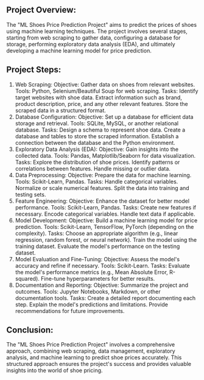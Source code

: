 ## Project Overview:
The "ML Shoes Price Prediction Project" aims to predict the prices of shoes using machine learning techniques. The project involves several stages, starting from web scraping to gather data, configuring a database for storage, performing exploratory data analysis (EDA), and ultimately developing a machine learning model for price prediction.

## Project Steps:
1. Web Scraping:
Objective: Gather data on shoes from relevant websites.
Tools: Python, Selenium/Beautiful Soup for web scraping.
Tasks:
Identify target websites with shoe data.
Extract information such as brand, product description, price, and any other relevant features.
Store the scraped data in a structured format.
2. Database Configuration:
Objective: Set up a database for efficient data storage and retrieval.
Tools: SQLite, MySQL, or another relational database.
Tasks:
Design a schema to represent shoe data.
Create a database and tables to store the scraped information.
Establish a connection between the database and the Python environment.
3. Exploratory Data Analysis (EDA):
Objective: Gain insights into the collected data.
Tools: Pandas, Matplotlib/Seaborn for data visualization.
Tasks:
Explore the distribution of shoe prices.
Identify patterns or correlations between features.
Handle missing or outlier data.
4. Data Preprocessing:
Objective: Prepare the data for machine learning.
Tools: Scikit-Learn, Pandas.
Tasks:
Handle categorical variables.
Normalize or scale numerical features.
Split the data into training and testing sets.
5. Feature Engineering:
Objective: Enhance the dataset for better model performance.
Tools: Scikit-Learn, Pandas.
Tasks:
Create new features if necessary.
Encode categorical variables.
Handle text data if applicable.
6. Model Development:
Objective: Build a machine learning model for price prediction.
Tools: Scikit-Learn, TensorFlow, PyTorch (depending on the complexity).
Tasks:
Choose an appropriate algorithm (e.g., linear regression, random forest, or neural network).
Train the model using the training dataset.
Evaluate the model's performance on the testing dataset.
7. Model Evaluation and Fine-Tuning:
Objective: Assess the model's accuracy and refine if necessary.
Tools: Scikit-Learn.
Tasks:
Evaluate the model's performance metrics (e.g., Mean Absolute Error, R-squared).
Fine-tune hyperparameters for better results.
8. Documentation and Reporting:
Objective: Summarize the project and outcomes.
Tools: Jupyter Notebooks, Markdown, or other documentation tools.
Tasks:
Create a detailed report documenting each step.
Explain the model's predictions and limitations.
Provide recommendations for future improvements.
## Conclusion:
The "ML Shoes Price Prediction Project" involves a comprehensive approach, combining web scraping, data management, exploratory analysis, and machine learning to predict shoe prices accurately. This structured approach ensures the project's success and provides valuable insights into the world of shoe pricing.